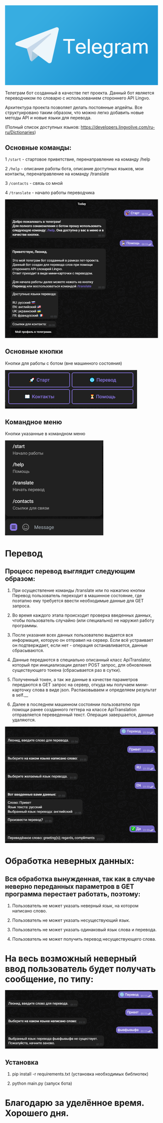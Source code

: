 ![Telegramlogo](core/assets/telegramlogo.png)

Телеграм бот созданный в качестве пет проекта. Данный бот является переводчиком по словарю с использованием стороннего API Lingvo. 

Архитектура проекта позволяет делать постоянные апдейты. Все структуировано таким образом, что можно легко добавить новые методы API и новые языки для перевода. 

(Полный список доступных языков: https://developers.lingvolive.com/ru-ru/Dictionaries)

## Основные команды:

1 `/start` - стартовое приветствие, перенаправление на команду /help

2 `/help` - описание работы бота, описание доступных языков, мои контакты, перенаправление на команду /translate 

3 `/contacts` - связь со мной

4 `/translate` - начало работы переводчика

![Старт, помощь, контакты](core/assets/1.png)

## Основные кнопки

Кнопки для работы с ботом (вне машинного состояния)

![reply_key](core/assets/2.png)

## Командное меню

Кнопки указанные в командном меню

![commands](core/assets/3.png)

# Перевод

## Процесс перевод выглядит следующим образом: 

1. При осуществление команды /translate или по нажатию кнопки Перевод пользователь переходит в машинное состояние, где поэтапно ему требуется ввести необходимые данные для GET запроса.

2. Во время каждого этапа происходит проверка введенных данных, чтобы пользователь случайно (или специально) не наружил работу программы.

3. После указания всех данных пользователю выдается вся информация, которую он отправил на сервер. Если всё устраивает он подтверждает, если нет - операция останавливается, данные сбрасываются.

4. Данные передаются в специально описанный класс ApiTranslator, который при инициализации делает POST запрос, для обновления существующего токена (сбрасывается раз в сутки).

5. Полученный токен, а так же данные в качестве параметров передаются в GET запрос на сервер, откуда мы получаем мини-карточку слова в виде json. Распаковываем и определяем результат в self.__

6. Далее в последнем машинном состоянии пользователю при помощи ранее созданного геттера на классе ApiTranslation отправляется переведенный текст. Операция завершается, данные удаляются.

![перевод](core/assets/4.png)

# Обработка неверных данных:

## Вся обработка вынужденная, так как в случае неверно переданных параметров в GET программа перестает работать, поэтому:


1. Пользователь не может указать неверный язык, на котором написано слово.

2. Пользователь не может указать несуществующий язык.

3. Пользователь не может указать одинаковый язык слова и перевода.

4. Пользователь не может получить перевод несуществующего слова.

# На весь возможный неверный ввод пользователь будет получать сообщение, по типу: 

![error](core/assets/5.png)

## Установка

1. pip install -r requirements.txt (установка необходимых библиотек)

2. python main.py (запуск бота)

# Благодарю за уделённое время. Хорошего дня.
